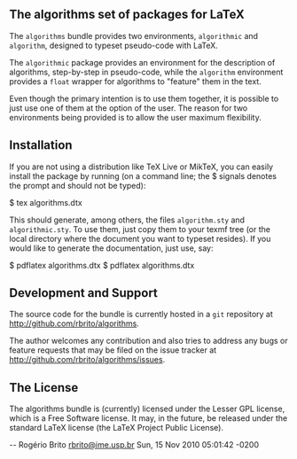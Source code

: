 The algorithms set of packages for LaTeX
----------------------------------------

The `algorithms` bundle provides two environments, `algorithmic` and
`algorithm`, designed to typeset pseudo-code with LaTeX.

The `algorithmic` package provides an environment for the description of
algorithms, step-by-step in pseudo-code, while the `algorithm`
environment provides a `float` wrapper for algorithms to "feature" them
in the text.

Even though the primary intention is to use them together, it is
possible to just use one of them at the option of the user.  The reason
for two environments being provided is to allow the user maximum
flexibility.


Installation
------------

If you are not using a distribution like TeX Live or MikTeX, you can
easily install the package by running (on a command line; the $ signals
denotes the prompt and should not be typed):

$ tex algorithms.dtx

This should generate, among others, the files `algorithm.sty` and
`algorithmic.sty`. To use them, just copy them to your texmf tree (or
the local directory where the document you want to typeset resides).  If
you would like to generate the documentation, just use, say:

$ pdflatex algorithms.dtx
$ pdflatex algorithms.dtx


Development and Support
-----------------------

The source code for the bundle is currently hosted in a `git` repository at
<http://github.com/rbrito/algorithms>.

The author welcomes any contribution and also tries to address any bugs
or feature requests that may be filed on the issue tracker at
<http://github.com/rbrito/algorithms/issues>.


The License
-----------

The algorithms bundle is (currently) licensed under the Lesser GPL
license, which is a Free Software license. It may, in the future, be
released under the standard LaTeX license (the LaTeX Project Public
License).


 -- Rogério Brito <rbrito@ime.usp.br>  Sun, 15 Nov 2010 05:01:42 -0200
